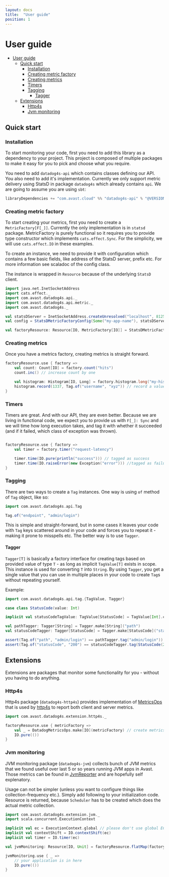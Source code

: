 ```yaml
---
layout: docs
title:  "User guide"
position: 1
---
```


# User guide

- [User guide](#user-guide)
  - [Quick start](#quick-start)
    - [Installation](#installation)
    - [Creating metric factory](#creating-metric-factory)
    - [Creating metrics](#creating-metrics)
    - [Timers](#timers)
    - [Tagging](#tagging)
      - [Tagger](#tagger)
  - [Extensions](#extensions)
    - [Http4s](#http4s)
    - [Jvm monitoring](#jvm-monitoring)

## Quick start

### Installation
To start monitoring your code, first you need to add this library as a dependency to your project. This project is composed of multiple packages to make it easy for you to pick and choose what you require. 

You need to add `datadog4s-api` which contains classes defining our API. You also need to add it's implementation. Currently we only support metric delivery using StatsD in package `datadog4s` which already contains `api`. We are going to assume you are using `sbt`:

```scala
libraryDependencies += "com.avast.cloud" %% "datadog4s-api" % "@VERSION@"
```

### Creating metric factory
To start creating your metrics, first you need to create a `MetricFactory[F[_]]`. Currently the only implementation is in `statsd` package. MetricFactory is purely functional so it requires you to provide type constructor which implements `cats.effect.Sync`. For the simplicity, we will use `cats.effect.IO` in these examples.

To create an instance, we need to provide it with configuration which contains a few basic fields, like address of the StatsD server, prefix etc. For more information see scaladoc of the config class.

The instance is wrapped in `Resource` because of the underlying `StatsD` client.

```scala mdoc:silent
import java.net.InetSocketAddress
import cats.effect._
import com.avast.datadog4s.api._
import com.avast.datadog4s.api.metric._
import com.avast.datadog4s._

val statsDServer = InetSocketAddress.createUnresolved("localhost", 8125)
val config = StatsDMetricFactoryConfig(Some("my-app-name"), statsDServer)

val factoryResource: Resource[IO, MetricFactory[IO]] = StatsDMetricFactory.make(config)
```

### Creating metrics
Once you have a metrics factory, creating metrics is straight forward.

```scala mdoc:silent
factoryResource.use { factory =>
    val count: Count[IO] = factory.count("hits")
    count.inc() // increase count by one

    val histogram: Histogram[IO, Long] = factory.histogram.long("my-histogram")
    histogram.record(1337, Tag.of("username", "xyz")) // record a value to histogram with Tag
}
```

### Timers
Timers are great. And with our API, they are even better. Because we are living in functional code, we expect you to provide us with `F[_]: Sync` and we will time how long execution takes, and tag it with whether it succeeded (and if it failed, which class of exception was thrown).

```scala mdoc:silent

factoryResource.use { factory =>
    val timer = factory.timer("request-latency")

    timer.time(IO.pure(println("success"))) // tagged as success
    timer.time(IO.raiseError(new Exception("error"))) //tagged as failure
}
```

### Tagging
There are two ways to create a `Tag` instances. One way is using `of` method of `Tag` object, like so:
```scala mdoc
import com.avast.datadog4s.api.Tag

Tag.of("endpoint", "admin/login")
```
This is simple and straight-forward, but in some cases it leaves your code with `Tag` keys scattered around in your code and forces you to repeat it - making it prone to misspells etc. The better way is to use `Tagger`. 

#### Tagger
`Tagger[T]` is basically a factory interface for creating tags based on provided value of type `T` - as long as implicit `TagValue[T]` exists in scope. This instance is used for converting `T` into `String`. By using `Tagger`, you get a single value that you can use in multiple places in your code to create `Tag`s without repeating yourself.

Example: 
```scala mdoc
import com.avast.datadog4s.api.tag.{TagValue, Tagger}

case class StatusCode(value: Int)

implicit val statusCodeTagValue: TagValue[StatusCode] = TagValue[Int].contramap[StatusCode](sc => sc.value)

val pathTagger: Tagger[String] = Tagger.make[String]("path")
val statusCodeTagger: Tagger[StatusCode] = Tagger.make[StatusCode]("statusCode")

assert(Tag.of("path", "admin/login") == pathTagger.tag("admin/login"))
assert(Tag.of("statusCode", "200") == statusCodeTagger.tag(StatusCode(200)))
```


## Extensions
Extensions are packages that monitor some functionality for you - without you having to do anything.

### Http4s
Http4s package (`datadog4s-http4s`) provides implementation of [MetricsOps](metrics-ops) that is used by [http4s](http4s) to report both client and server metrics.

```scala mdoc:silent
import com.avast.datadog4s.extension.http4s._

factoryResource.use { metricFactory =>
    val _ = DatadogMetricsOps.make[IO](metricFactory) // create metrics factory and use it as you please
    IO.pure(())
}
```

### Jvm monitoring
JVM monitoring package (`datadog4s-jvm`) collects bunch of JVM metrics that we found useful over last 5 or so years running JVM apps in Avast. Those metrics can be found in [JvmReporter][jvm-reporter-class] and are hopefully self explenatory. 

Usage can not be simpler (unless you want to configure things like collection-frequency etc.). Simply add following to your initialization code. Resource is returned, because `Scheduler` has to be created which does the actual metric collection.

```scala mdoc:silent
import com.avast.datadog4s.extension.jvm._
import scala.concurrent.ExecutionContext

implicit val ec = ExecutionContext.global // please don't use global EC in production
implicit val contextShift = IO.contextShift(ec)
implicit val timer = IO.timer(ec)

val jvmMonitoring: Resource[IO, Unit] = factoryResource.flatMap(factory => JvmMonitoring.default[IO](factory))

jvmMonitoring.use { _ => 
    // your application is in here
    IO.pure(())
}
```

[jvm-reporter-class]: ../jvm/src/main/scala/com/avast/datadog4s/extension/jvm/JvmReporter.scala
[metrics-ops]: https://http4s.org/v0.20/api/org/http4s/metrics/metricsops
[http4s]: https://http4s.org
